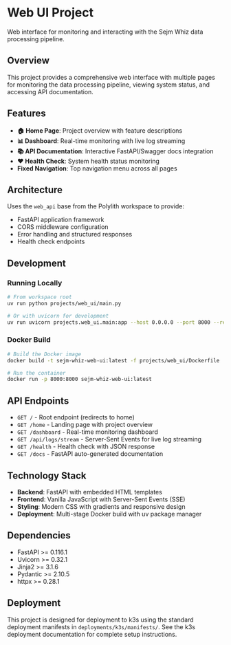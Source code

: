 # Web UI Project

Web interface for monitoring and interacting with the Sejm Whiz data processing pipeline.

## Overview

This project provides a comprehensive web interface with multiple pages for monitoring the data processing pipeline, viewing system status, and accessing API documentation.

## Features

- **🏠 Home Page**: Project overview with feature descriptions
- **📊 Dashboard**: Real-time monitoring with live log streaming
- **📚 API Documentation**: Interactive FastAPI/Swagger docs integration
- **❤️ Health Check**: System health status monitoring
- **Fixed Navigation**: Top navigation menu across all pages

## Architecture

Uses the `web_api` base from the Polylith workspace to provide:
- FastAPI application framework
- CORS middleware configuration  
- Error handling and structured responses
- Health check endpoints

## Development

### Running Locally

```bash
# From workspace root
uv run python projects/web_ui/main.py

# Or with uvicorn for development
uv run uvicorn projects.web_ui.main:app --host 0.0.0.0 --port 8000 --reload
```

### Docker Build

```bash
# Build the Docker image
docker build -t sejm-whiz-web-ui:latest -f projects/web_ui/Dockerfile .

# Run the container
docker run -p 8000:8000 sejm-whiz-web-ui:latest
```

## API Endpoints

- `GET /` - Root endpoint (redirects to home)
- `GET /home` - Landing page with project overview
- `GET /dashboard` - Real-time monitoring dashboard
- `GET /api/logs/stream` - Server-Sent Events for live log streaming
- `GET /health` - Health check with JSON response
- `GET /docs` - FastAPI auto-generated documentation

## Technology Stack

- **Backend**: FastAPI with embedded HTML templates
- **Frontend**: Vanilla JavaScript with Server-Sent Events (SSE)
- **Styling**: Modern CSS with gradients and responsive design
- **Deployment**: Multi-stage Docker build with uv package manager

## Dependencies

- FastAPI >= 0.116.1
- Uvicorn >= 0.32.1
- Jinja2 >= 3.1.6
- Pydantic >= 2.10.5
- httpx >= 0.28.1

## Deployment

This project is designed for deployment to k3s using the standard deployment manifests in `deployments/k3s/manifests/`. See the k3s deployment documentation for complete setup instructions.